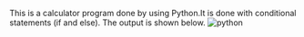 This is a calculator program done by using Python.It is done with  conditional statements (if and else).
The output is shown below.
![python](https://user-images.githubusercontent.com/119115120/206235390-3032ed51-33c4-4078-981d-c9f3e4d4864d.png)

